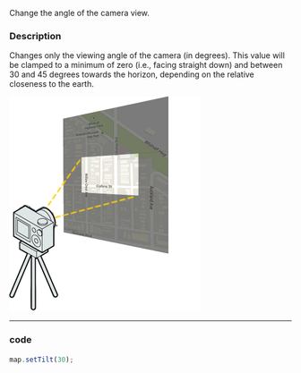 Change the angle of the camera view.

### Description
Changes only the viewing angle of the camera (in degrees).
This value will be clamped to a minimum of zero (i.e., facing straight down) and between 30 and 45 degrees towards the horizon, depending on the relative closeness to the earth.

![Tilt](image.gif)

-----

### code
```js
map.setTilt(30);
```
